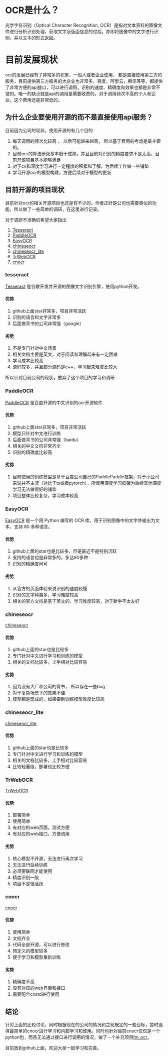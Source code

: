# OCR是什么？

光学字符识别（Optical Character Recognition, OCR）是指对文本资料的图像文件进行分析识别处理，获取文字及版面信息的过程。亦即将图像中的文字进行识别，并以文本的形式返回。

# 目前发展现状

ocr的发展已经有了非常多的积累，一般人或者企业使用， 都是直接使用第三方的服务，目前提供第三方服务的大企业也非常多，百度，阿里云，腾讯等等，都提供了非常方便的api接口，可以进行调用，识别的速度、精确度和效果也都是非常不错的。唯一的缺点就是api的调用是需要收费的，对于调用频次不高的个人和企业，这个费用还是非常低的。


## 为什么企业要使用开源的而不是直接使用api服务？

目前因为公司的现状，使用开源的有几个目的

1. 每天调用的频次比较高 ， 以后可能越来越高， 所以基于费用的考虑是最主要的。
2. 目前ocr的算法研究基本趋于成熟，并且目前对识别的精度要求不是太高，目前开源项目基本能够满足
3. 对于cv和深度学习进行一定程度的积累和了解，为后续工作做一些铺垫
4. 学习开源ocr的模型构建，方便后续对于模型的更新


## 目前开源的项目现状

目前针对ocr的相关开源项目也还是有不少的，作者正好是公司也需要类似的功能，所以做了一些简单的调研，在这里进行记录。

对于调研不准确的希望大家指出

1.  [Tesseract](https://github.com/tesseract-ocr/tesseract) 
2.  [PaddleOCR](https://github.com/PaddlePaddle/PaddleOCR) 
3.  [EasyOCR](https://github.com/JaidedAI/EasyOCR) 
4.  [chineseocr](https://github.com/chineseocr/chineseocr)
5.  [chineseocr_lite](https://github.com/DayBreak-u/chineseocr_lite)
6.  [TrWebOCR](https://github.com/alisen39/TrWebOCR)
7.  [cnocr](https://github.com/breezedeus/cnocr)



### tesseract
[Tesseract](https://github.com/tesseract-ocr/tesseract) 是谷歌开发并开源的图像文字识别引擎，使用python开发。

#### 优势
1. github上面star非常多，项目非常活跃
2. 识别的语言和文字非常多
3. 后面做背书的公司非常强（google）

#### 劣势
1. 不是专门针对中文场景
2. 相关文档主要是英文，对于阅读和理解起来有一定困难
3. 学习成本比较高
4. 源码较多，并且部分源码是c++，学习起来难度比较大

所以针对目前公司的现状，放弃了这个项目的学习和调研

### PaddleOCR
[PaddleOCR](https://github.com/PaddlePaddle/PaddleOCR) 是百度开源的中文识别的ocr开源软件

#### 优势
1. github上面star非常多，项目非常活跃
2. 模型只针对中文进行训练
3. 后面做背书的公司非常强（baidu）
4. 相关的中文文档非常齐全
5. 识别的精确度比较高

#### 劣势
1. 目前使用的训练模型是基于百度公司自己的PaddlePaddle框架，对于小公司来说并不主流（对比于ts或者pytorch），所使用深度学习框架为后续其他深度学习无法做很好的铺垫
2. 项目整体比较复杂，学习成本较高


### EasyOCR
[EasyOCR](https://github.com/JaidedAI/EasyOCR) 是一个用 Python 编写的 OCR 库，用于识别图像中的文字并输出为文本，支持 80 多种语言。

#### 优势
1. github上面的star也是比较多，但是最近不是特别活跃
2. 支持的语言也是非常多的，多达80多种
3. 识别的精确度尚可

#### 劣势
1. 从官方的页面体验来说识别的速度较慢
2. 识别的文字种类多，学习难度较高
3. 相关的官方文档是基于英文的，学习难度较高，对于新手不太友好

### chineseocr
[chineseocr](https://github.com/chineseocr/chineseocr)

#### 优势
1. github上面的star也是比较多
2. 专门针对中文进行学习和训练的模型
3. 相关的文档比较多，上手相对比较容易

#### 劣势
1. 因为没有大厂和公司的背书， 所以存在一些bug
2. 对于复杂场景下的效果不佳
3. 模型都是现成的，如果要新训练模型难度比较高

### chineseocr_lite
[chineseocr_lite](https://github.com/DayBreak-u/chineseocr_lite)

#### 优势
1. github上面的star也是比较多
2. 专门针对中文进行学习和训练的模型
3. 相关的文档比较多，上手相对比较容易
4. 比较轻量级，部署也比较方便

### TrWebOCR
[TrWebOCR](https://github.com/alisen39/TrWebOCR)

#### 优势
1. 部署简单
2. 使用简单
3. 有对应的web页面，测试方便
4. 有对应的web接口，方便调用


#### 劣势
1. 核心模型不开源，无法进行再次学习
2. 无法进行后续训练
3. 必须要联网才能使用
4. 精度识别一般
5. 项目不是很活跃

### cnocr
[cnocr](https://github.com/breezedeus/cnocr)

#### 优势
1. 使用简单
2. 文档齐全
3. 代码全部开源，可以进行修改
4. 预定义的模型较多
5. 便于学习和模型重新训练

#### 劣势
1. 精确度不高
2. 没有对应的web界面和接口
3. 需要配合cnstd进行使用

## 结论

针对上面的比较讨论，同时根据现在的公司的情况和之前既定的一些目标，暂时选择最简单的cnocr进行学习和内部学习和使用。同时也针对目前cnocr仅仅是一个python包，而且无法通过接口进行调用的情况，做了一个补充项目[hn_ocr](https://github.com/cnhnkj/hn_ocr)。

目前放到github上面，欢迎大家一起学习和完善。






